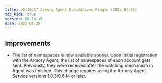 ```yaml
---
title: v0.10.17 Armory Agent Clouddriver Plugin (2022-01-25)
toc_hide: true
version: 00.10.17
date: 2022-01-25
---
```


## Improvements

* The list of namespaces is now available sooner. Upon initial registration with the Armory Agent, the list of namespaces of each account gets sent. Previously, they were received after the watching mechanism in Agent was finished. This change requires using the Armory Agent Service versions 1.0.3/0.6.14 or later.
